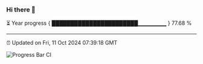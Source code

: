 ### Hi there 👋

⏳ Year progress { ███████████████████████▁▁▁▁▁▁▁ } 77.68 %

---

⏰ Updated on Fri, 11 Oct 2024 07:39:18 GMT

![Progress Bar CI](https://github.com/IshwaranRudhara/GIT-ACTION/workflows/Progress%20Bar%20CI/badge.svg)
